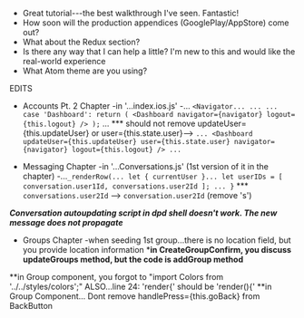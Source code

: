 * Great tutorial---the best walkthrough I've seen. Fantastic!
* How soon will the production appendices (GooglePlay/AppStore) come out?
* What about the Redux section?
* Is there any way that I can help a little? I'm new to this and would like the real-world experience
* What Atom theme are you using?

EDITS
* Accounts Pt. 2 Chapter
-in '...index.ios.js'
  -...
    `<Navigator...
      ...
      ...
      case 'Dashboard':
        return (
          <Dashboard
            navigator={navigator}
            logout={this.logout}
          />
      );`
    ...
  *** should not remove updateUser={this.updateUser} or user={this.state.user}-->
      `...
          <Dashboard
            updateUser={this.updateUser}
            user={this.state.user}
            navigator={navigator}
            logout={this.logout}
          />
      ...`

* Messaging Chapter
-in '...Conversations.js' (1st version of it in the chapter)
  -...`_renderRow(...
    let { currentUser }...
    let userIDs = [ conversation.user1Id, conversations.user2Id ];
    ...
  }`
  *** `conversations.user2Id` --> `conversation.user2Id` (remove 's')

***Conversation autoupdating script in dpd shell doesn't work. The new message does not propagate***

* Groups Chapter
-when seeding 1st group...there is no location field, but you provide location information
***in CreateGroupConfirm, you discuss updateGroups method, but the code is addGroup method**

**in Group component, you forgot to "import Colors from '../../styles/colors';"
ALSO...line 24:
  'render{' should be 'render(){'
**in Group Component... Dont remove handlePress={this.goBack} from BackButton
